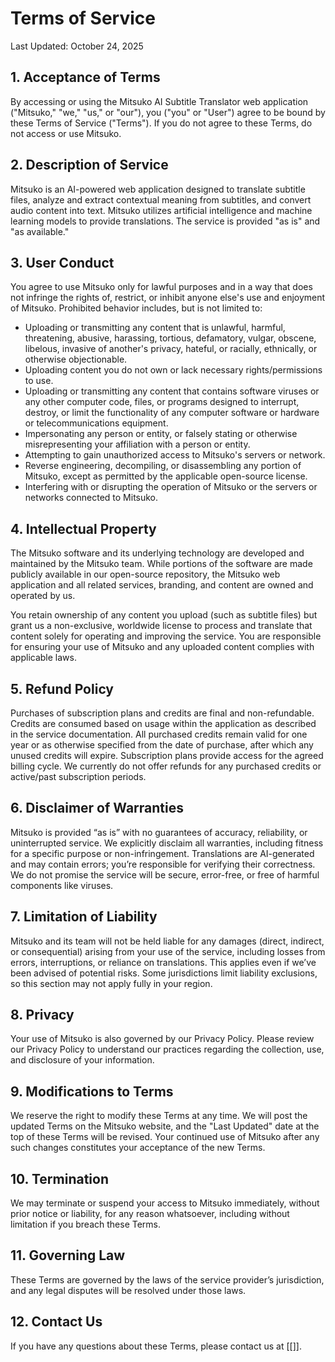 # Terms of Service

Last Updated: October 24, 2025

## 1.  Acceptance of Terms

By accessing or using the Mitsuko AI Subtitle Translator web application ("Mitsuko," "we," "us," or "our"), you ("you" or "User") agree to be bound by these Terms of Service ("Terms"). If you do not agree to these Terms, do not access or use Mitsuko.

## 2.  Description of Service

Mitsuko is an AI-powered web application designed to translate subtitle files, analyze and extract contextual meaning from subtitles, and convert audio content into text. Mitsuko utilizes artificial intelligence and machine learning models to provide translations. The service is provided "as is" and "as available."

## 3.  User Conduct

You agree to use Mitsuko only for lawful purposes and in a way that does not infringe the rights of, restrict, or inhibit anyone else's use and enjoyment of Mitsuko. Prohibited behavior includes, but is not limited to:

* Uploading or transmitting any content that is unlawful, harmful, threatening, abusive, harassing, tortious, defamatory, vulgar, obscene, libelous, invasive of another's privacy, hateful, or racially, ethnically, or otherwise objectionable.
* Uploading content you do not own or lack necessary rights/permissions to use.
* Uploading or transmitting any content that contains software viruses or any other computer code, files, or programs designed to interrupt, destroy, or limit the functionality of any computer software or hardware or telecommunications equipment.
* Impersonating any person or entity, or falsely stating or otherwise misrepresenting your affiliation with a person or entity.
* Attempting to gain unauthorized access to Mitsuko's servers or network.
* Reverse engineering, decompiling, or disassembling any portion of Mitsuko, except as permitted by the applicable open-source license.
* Interfering with or disrupting the operation of Mitsuko or the servers or networks connected to Mitsuko.

## 4.  Intellectual Property

The Mitsuko software and its underlying technology are developed and maintained by the Mitsuko team. While portions of the software are made publicly available in our open-source repository, the Mitsuko web application and all related services, branding, and content are owned and operated by us.

You retain ownership of any content you upload (such as subtitle files) but grant us a non-exclusive, worldwide license to process and translate that content solely for operating and improving the service. You are responsible for ensuring your use of Mitsuko and any uploaded content complies with applicable laws.

## 5. Refund Policy

Purchases of subscription plans and credits are final and non-refundable. Credits are consumed based on usage within the application as described in the service documentation. All purchased credits remain valid for one year or as otherwise specified from the date of purchase, after which any unused credits will expire. Subscription plans provide access for the agreed billing cycle. We currently do not offer refunds for any purchased credits or active/past subscription periods.

## 6.  Disclaimer of Warranties

Mitsuko is provided “as is” with no guarantees of accuracy, reliability, or uninterrupted service. We explicitly disclaim all warranties, including fitness for a specific purpose or non-infringement. Translations are AI-generated and may contain errors; you’re responsible for verifying their correctness. We do not promise the service will be secure, error-free, or free of harmful components like viruses.

## 7.  Limitation of Liability

Mitsuko and its team will not be held liable for any damages (direct, indirect, or consequential) arising from your use of the service, including losses from errors, interruptions, or reliance on translations. This applies even if we’ve been advised of potential risks. Some jurisdictions limit liability exclusions, so this section may not apply fully in your region.

## 8.  Privacy

Your use of Mitsuko is also governed by our Privacy Policy. Please review our Privacy Policy to understand our practices regarding the collection, use, and disclosure of your information.

## 9.  Modifications to Terms

We reserve the right to modify these Terms at any time. We will post the updated Terms on the Mitsuko website, and the "Last Updated" date at the top of these Terms will be revised. Your continued use of Mitsuko after any such changes constitutes your acceptance of the new Terms.

## 10. Termination

We may terminate or suspend your access to Mitsuko immediately, without prior notice or liability, for any reason whatsoever, including without limitation if you breach these Terms.

## 11. Governing Law

These Terms are governed by the laws of the service provider’s jurisdiction, and any legal disputes will be resolved under those laws.

## 12. Contact Us

If you have any questions about these Terms, please contact us at [[]].
